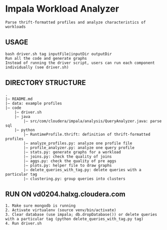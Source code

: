 Impala Workload Analyzer
========================
    Parse thrift-formatted profiles and analyze characteristics of workloads

## USAGE
    bash driver.sh tag inputFile|inputDir outputDir
    Run all the code and generate graphs
    Instead of running the driver script, users can run each component individually (see driver.sh)

## DIRECTORY STRUCTURE
    .
    |— README.md
    |— data: example profiles
    |— code
        |— driver.sh
        |— java
            |— src/com/cloudera/impala/analysis/QueryAnalyzer.java: parse sql
        |— python
            |— RuntimeProfile.thrift: definition of thrift-formatted profiles
            |— analyze_profiles.py: analyze one profile file
            |— profile_analyzer.py: analyze one query profile
            |— stats.py: generate graphs for a workload
            |— joins.py: check the quality of joins
            |— aggs.py: check the quality of pre aggs
            |— plots.py: helper file to draw graphs
            |— delete_queries_with_tag.py: delete queries with a particular tag
            |— clustering.py: group queries into clusters

## RUN ON vd0204.halxg.cloudera.com
    1. Make sure mongodb is running
    2. Activate virtualenv (source venv/bin/activate)
    3. Clear database (use impala; db.dropDatabase()) or delete queries with a particular tag (python delete_queries_with_tag.py tag)
    4. Run driver.sh
